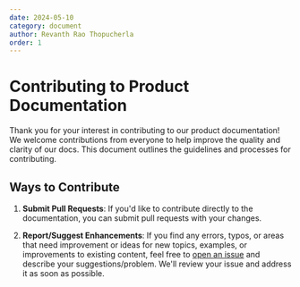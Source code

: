 ```yaml
---
date: 2024-05-10
category: document
author: Revanth Rao Thopucherla
order: 1
---
```


# Contributing to Product Documentation

Thank you for your interest in contributing to our product documentation! We welcome contributions from everyone to help improve the quality and clarity of our docs. This document outlines the guidelines and processes for contributing.

## Ways to Contribute

1. **Submit Pull Requests**: If you'd like to contribute directly to the documentation, you can submit pull requests with your changes.  

2. **Report/Suggest Enhancements**: If you find any errors, typos, or areas that need improvement or ideas for new topics, examples, or improvements to existing content, feel free to [open an issue](https://github.com/jangala-dev/product-docs/issues) and describe your suggestions/problem. We'll review your issue and address it as soon as possible.